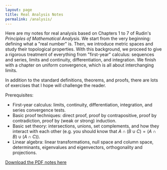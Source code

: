 ```yaml
---
layout: page
title: Real Analysis Notes
permalink: /analysis/
---
```


Here are my notes for real analysis based on Chapters 1 to 7 of Rudin's _Principles of Mathematical Analysis_. We start from the very beginning: defining what a "real number" is. Then, we introduce metric spaces and study their topological properties. With this background, we proceed to give a rigorous treatment of everything from "first-year" calculus: sequences and series, limits and continuity, differentiation, and integration. We finish with a chapter on uniform convergence, which is all about interchanging limits.

In addition to the standard definitions, theorems, and proofs, there are lots of exercises that I hope will challenge the reader.

Prerequisites:
- First-year calculus: limits, continuity, differentiation, integration, and series convergence tests.
- Basic proof techniques: direct proof, proof by contrapositive, proof by contradiction, proof by (weak or strong) induction.
- Basic set theory: intersections, unions, set complements, and how they interact with each other (e.g. you should know that $A\cap (B\cup C) = (A\cap B)\cup (A\cap C)$).
- Linear algebra: linear transformations, null space and column space, determinants, eigenvalues and eigenvectors, orthogonality and projections.

[Download the PDF notes here](/assets/pdfs/Introductory_Analysis_Notes.pdf)
